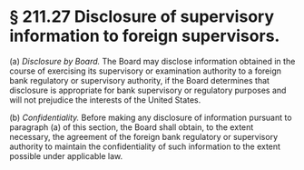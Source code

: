 # § 211.27   Disclosure of supervisory information to foreign supervisors.

(a) *Disclosure by Board.* The Board may disclose information obtained in the course of exercising its supervisory or examination authority to a foreign bank regulatory or supervisory authority, if the Board determines that disclosure is appropriate for bank supervisory or regulatory purposes and will not prejudice the interests of the United States. 


(b) *Confidentiality.* Before making any disclosure of information pursuant to paragraph (a) of this section, the Board shall obtain, to the extent necessary, the agreement of the foreign bank regulatory or supervisory authority to maintain the confidentiality of such information to the extent possible under applicable law. 




